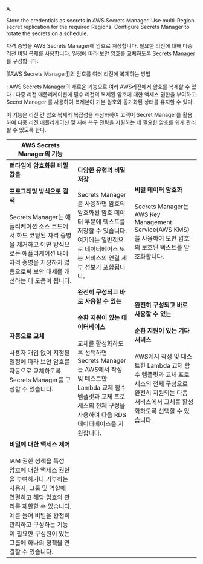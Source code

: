 A.

Store the credentials as secrets in AWS Secrets Manager. Use multi-Region secret replication for the required Regions. Configure Secrets Manager to rotate the secrets on a schedule.

자격 증명을 AWS Secrets Manager에 암호로 저장합니다. 필요한 리전에 대해 다중 리전 비밀 복제를 사용합니다. 일정에 따라 보안 암호를 교체하도록 Secrets Manager를 구성합니다.
​

[[AWS Secrets Manager]]의 암호를 여러 리전에 복제하는 방법

: AWS Secrets Manager의 새로운 기능으로 여러 AWS리전에서 암호를 복제할 수 있다 . 다중 리전 애플리케이션에 필수 리전의 복제된 암호에 대한 액세스 권한을 부여하고 Secret Manager 를 사용하여 복제본이 기본 암호와 동기화된 상태를 유지할 수 있다.

이 기능은 리전 간 암호 복제의 복잡성을 추상화하여 고객이 Secret Manager를 활용하여 다중 리전 애플리케이션 및 재해 복구 전략을 지원하는 데 필요한 암호를 쉽게 관리할 수 있도록 한다.

| **AWS Secrets Manager의 기능**                                                                                                                                                |                                                                                                                                                                           |                                                                                                                                                         |
| -------------------------------------------------------------------------------------------------------------------------------------------------------------------------- | ------------------------------------------------------------------------------------------------------------------------------------------------------------------------- | ------------------------------------------------------------------------------------------------------------------------------------------------------- |
| **런타임에 암호화된 비밀 값을**<br><br>**프로그래밍 방식으로 검색**<br><br>Secrets Manager는 애플리케이션 소스 코드에서 하드 코딩된 자격 증명을 제거하고 어떤 방식으로든 애플리케이션 내에 자격 증명을 저장하지 않음으로써 보안 태세를 개선하는 데 도움이 됩니다.         | **다양한 유형의 비밀 저장**<br><br>Secrets Manager를 사용하면 암호의 암호화된 암호 데이터 부분에 텍스트를 저장할 수 있습니다. 여기에는 일반적으로 데이터베이스 또는 서비스의 연결 세부 정보가 포함됩니다.                                            | **비밀 데이터 암호화**<br><br>Secrets Manager는 AWS Key Management Service(AWS KMS) 를 사용하여 보안 암호의 보호된 텍스트를 암호화합니다.                                               |
| **자동으로 교체**<br><br>사용자 개입 없이 지정된 일정에 따라 보안 암호를 자동으로 교체하도록 Secrets Manager를 구성할 수 있습니다.                                                                                     | **완전히 구성되고 바로 사용할 수 있는**<br><br>**순환 지원이 있는 데이터베이스**<br><br>교체를 활성화하도록 선택하면 Secrets Manager는 AWS에서 작성 및 테스트한 Lambda 교체 함수 템플릿과 교체 프로세스의 전체 구성을 사용하여 다음 RDS 데이터베이스를 지원합니다. | **완전히 구성되고 바로 사용할 수 있는**<br><br>**순환 지원이 있는 기타 서비스**<br><br>AWS에서 작성 및 테스트한 Lambda 교체 함수 템플릿과 교체 프로세스의 전체 구성으로 완전히 지원되는 다음 서비스에서 교체를 활성화하도록 선택할 수 있습니다. |
| **비밀에 대한 액세스 제어**<br><br>IAM 권한 정책을 특정 암호에 대한 액세스 권한을 부여하거나 거부하는 사용자, 그룹 및 역할에 연결하고 해당 암호의 관리를 제한할 수 있습니다. 예를 들어 비밀을 완전히 관리하고 구성하는 기능이 필요한 구성원이 있는 그룹에 하나의 정책을 연결할 수 있습니다. | ​                                                                                                                                                                         | ​                                                                                                                                                       |
